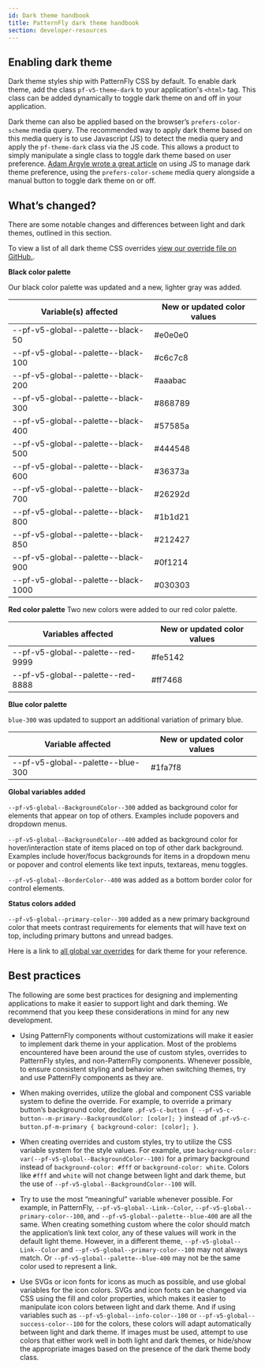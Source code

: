 ```yaml
---
id: Dark theme handbook
title: PatternFly dark theme handbook
section: developer-resources
---
```


## Enabling dark theme

Dark theme styles ship with PatternFly CSS by default. To enable dark theme, add the class `pf-v5-theme-dark` to your application's `<html>` tag. This class can be added dynamically to toggle dark theme on and off in your application.

Dark theme can also be applied based on the browser’s `prefers-color-scheme` media query. The recommended way to apply dark theme based on this media query is to use Javascript (JS) to detect the media query and apply the `pf-theme-dark` class via the JS code. This allows a product to simply manipulate a single class to toggle dark theme based on user preference. [Adam Argyle wrote a great article](https://web.dev/building-a-theme-switch-component/#javascript) on using JS to manage dark theme preference, using the `prefers-color-scheme` media query alongside a manual button to toggle dark theme on or off. 

## What’s changed?
There are some notable changes and differences between light and dark themes, outlined in this section. 

To view a list of all dark theme CSS overrides [view our override file on GitHub.](https://github.com/patternfly/patternfly/blob/main/src/patternfly/sass-utilities/themes/dark/scss-variables.scss). 

**Black color palette**

Our black color palette was updated and a new, lighter gray was added.

| Variable(s) affected | New or updated color values|
| -------------------- | -------------------- |
| --pf-v5-global--palette--black-50  | #e0e0e0 |
| --pf-v5-global--palette--black-100 | #c6c7c8 |
| --pf-v5-global--palette--black-200 | #aaabac |
| --pf-v5-global--palette--black-300 | #868789 |
| --pf-v5-global--palette--black-400 | #57585a |
| --pf-v5-global--palette--black-500 | #444548 |
| --pf-v5-global--palette--black-600 | #36373a |
| --pf-v5-global--palette--black-700 | #26292d |
| --pf-v5-global--palette--black-800 | #1b1d21 |
| --pf-v5-global--palette--black-850 | #212427 |
| --pf-v5-global--palette--black-900 | #0f1214 |
| --pf-v5-global--palette--black-1000| #030303 |

**Red color palette**
Two new colors were added to our red color palette.

| Variables affected | New or updated color values|
| -------------------- | -------------------- |
| --pf-v5-global--palette--red-9999  | #fe5142 |
| --pf-v5-global--palette--red-8888  | #ff7468 |

**Blue color palette**

`blue-300` was updated to support an additional variation of primary blue.

| Variable affected | New or updated color values|
| -------------------- | -------------------- |
| --pf-v5-global--palette--blue-300 | #1fa7f8 |



**Global variables added**

`--pf-v5-global--BackgroundColor--300` added as background color for elements that appear on top of others. Examples include popovers and dropdown menus.

`--pf-v5-global--BackgroundColor--400` added as background color for hover/interaction state of items placed on top of other dark background. Examples include hover/focus backgrounds for items in a dropdown menu or popover and control elements like text inputs, textareas, menu toggles.

`--pf-v5-global--BorderColor--400` was added as a bottom border color for control elements.

**Status colors added**

`--pf-v5-global--primary-color--300` added as a new primary background color that meets contrast requirements for elements that will have text on top, including primary buttons and unread badges.

Here is a link to [all global var overrides](https://github.com/patternfly/patternfly/blob/main/src/patternfly/sass-utilities/themes/dark/scss-variables.scss) for dark theme for your reference. 

## Best practices

The following are some best practices for designing and implementing applications to make it easier to support light and dark theming. We recommend that you keep these considerations in mind for any new development.

* Using PatternFly components without customizations will make it easier to implement dark theme in your application. Most of the problems encountered have been around the use of custom styles, overrides to PatternFly styles, and non-PatternFly components. Whenever possible, to ensure consistent styling and behavior when switching themes, try and use PatternFly components as they are.


* When making overrides, utilize the global and component CSS variable system to define the override. For example, to override a primary button’s background color, declare `.pf-v5-c-button { --pf-v5-c-button--m-primary--BackgroundColor: [color]; }` instead of `.pf-v5-c-button.pf-m-primary { background-color: [color]; }`.


* When creating overrides and custom styles, try to utilize the CSS variable system for the style values. For example, use `background-color: var(--pf-v5-global--BackgroundColor--100)` for a primary background instead of `background-color: #fff` or `background-color: white`. Colors like `#fff` and `white` will not change between light and dark theme, but the use of `--pf-v5-global--BackgroundColor--100` will. 

* Try to use the most “meaningful” variable whenever possible. For example, in PatternFly, `--pf-v5-global--Link--Color`, `--pf-v5-global--primary-color--100`, and  `--pf-v5-global--palette--blue-400` are all the same. When creating something custom where the color should match the application’s link text color, any of these values will work in the default light theme. However, in a different theme, `--pf-v5-global--Link--Color` and `--pf-v5-global--primary-color--100` may not always match. Or `--pf-v5-global--palette--blue-400` may not be the same color used to represent a link.

* Use SVGs or icon fonts for icons as much as possible, and use global variables for the icon colors. SVGs and icon fonts can be changed via CSS using the fill and color properties, which makes it easier to manipulate icon colors between light and dark theme. And if using variables such as `--pf-v5-global--info-color--100` or `--pf-v5-global--success-color--100` for the colors, these colors will adapt automatically between light and dark theme. If images must be used, attempt to use colors that either work well in both light and dark themes, or hide/show the appropriate images based on the presence of the dark theme body class.

